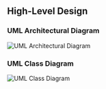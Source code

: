 ## High-Level Design

### UML Architectural Diagram

![UML Architectural Diagram](https://github.com/UAlberta-CMPUT401/CS-and-Law/blob/beta/docs/images/Beacon%20High%20Level%20UML%20v3.png)

### UML Class Diagram
 ![UML Class Diagram](https://github.com/UAlberta-CMPUT401/CS-and-Law/blob/master/docs/images/Beacon%20App%20Class%20UML%20v2.png)


